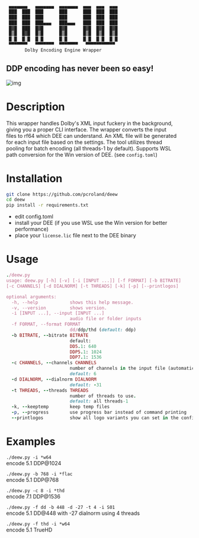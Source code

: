 ```sh
 ▄▄▄▄▄▄▄   ▄▄▄▄▄▄▄  ▄▄▄▄▄▄▄  ▄▄▄  ▄▄▄  ▄▄▄
 ███  ███  ███      ███      ███  ███  ███
 ███  ███  ███      ███      ███  ███  ███
 ███  ███  ███▄▄▄   ███▄▄▄   ███  ███  ███
 █▓█  ███  █▓█      █▓█      █▓█  █▓█  █▓█
 █▒█  █▓█  █▒█      █▒█      █▒█  █▒█  █▒█
 █░█  █░█  █░█      █░█      █░█  █░█  █░█
 ▀▀▀▀▀▀▀   ▀▀▀▀▀▀▀  ▀▀▀▀▀▀▀   ▀▀▀▀▀▀▀▀▀▀▀
       Dolby Encoding Engine Wrapper
```
## DDP encoding has never been so easy!

![img](https://i.kek.sh/6RSDNILEvbb.gif)

# Description
This wrapper handles Dolby's XML input fuckery in the background,\
giving you a proper CLI interface. The wrapper converts the input\
files to rf64 which DEE can understand. An XML file will be generated\
for each input file based on the settings. The tool utilizes thread\
pooling for batch encoding (all threads-1 by default). Supports WSL\
path conversion for the Win version of DEE. (see `config.toml`)

# Installation
```sh
git clone https://github.com/pcroland/deew
cd deew
pip install -r requirements.txt
```
* edit config.toml
* install your DEE (if you use WSL use the Win version for better performance)
* place your `license.lic` file next to the DEE binary

# Usage
```ruby
./deew.py
usage: deew.py [-h] [-v] [-i [INPUT ...]] [-f FORMAT] [-b BITRATE]
[-c CHANNELS] [-d DIALNORM] [-t THREADS] [-k] [-p] [--printlogos]

optional arguments:
  -h, --help            shows this help message.
  -v, --version         shows version.
  -i [INPUT ...], --input [INPUT ...]
                        audio file or folder inputs
  -f FORMAT, --format FORMAT
                        dd/ddp/thd (default: ddp)
  -b BITRATE, --bitrate BITRATE
                        default:
                        DD5.1: 640
                        DDP5.1: 1024
                        DDP7.1: 1536
  -c CHANNELS, --channels CHANNELS
                        number of channels in the input file (automatically downmixes to 5.1 when encoding DD from 7.1 input).
                        default: 6
  -d DIALNORM, --dialnorm DIALNORM
                        default: -31
  -t THREADS, --threads THREADS
                        number of threads to use.
                        default: all threads-1
  -k, --keeptemp        keep temp files
  -p, --progress        use progress bar instead of command printing
  --printlogos          show all logo variants you can set in the config
```
# Examples
`./deew.py -i *w64`\
encode 5.1 DDP@1024

`./deew.py -b 768 -i *flac`\
encode 5.1 DDP@768

`./deew.py -c 8 -i *thd`\
encode 7.1 DDP@1536

`./deew.py -f dd -b 448 -d -27 -t 4 -i S01`\
encode 5.1 DD@448 with -27 dialnorm using 4 threads

`./deew.py -f thd -i *w64`\
encode 5.1 TrueHD
